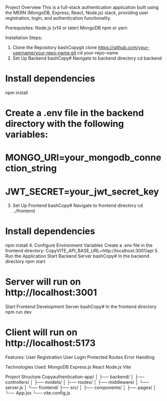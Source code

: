 Project Overview
This is a full-stack authentication application built using the MERN (MongoDB, Express, React, Node.js) stack, providing user registration, login, and authentication functionality.


Prerequisites: 
Node.js (v14 or later)
MongoDB
npm or yarn

Installation Steps: 
1. Clone the Repository
bashCopygit clone https://github.com/your-username/your-repo-name.git
cd your-repo-name
2. Set Up Backend
bashCopy# Navigate to backend directory
cd backend

# Install dependencies
npm install

# Create a .env file in the backend directory with the following variables:
# MONGO_URI=your_mongodb_connection_string
# JWT_SECRET=your_jwt_secret_key
3. Set Up Frontend
bashCopy# Navigate to frontend directory
cd ../frontend

# Install dependencies
npm install
4. Configure Environment Variables
Create a .env file in the frontend directory:
CopyVITE_API_BASE_URL=http://localhost:3001/api
5. Run the Application
Start Backend Server
bashCopy# In the backend directory
npm start
# Server will run on http://localhost:3001
Start Frontend Development Server
bashCopy# In the frontend directory
npm run dev
# Client will run on http://localhost:5173


Features: 
User Registration
User Login
Protected Routes
Error Handling

Technologies Used: 
MongoDB
Express.js
React
Node.js
Vite


Project Structure
Copyauthentication-app/
│
├── backend/
│   ├── controllers/
│   ├── models/
│   ├── routes/
│   ├── middleware/
│   └── server.js
│
└── frontend/
    ├── src/
    │   ├── components/
    │   ├── pages/
    │   └── App.jsx
    └── vite.config.js
